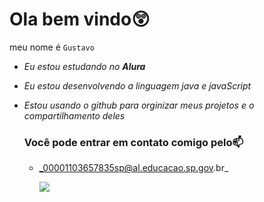 # Ola bem vindo😲

meu nome é `Gustavo`

- _Eu estou estudando no **Alura**_

- _Eu estou desenvolvendo a linguagem java e javaScript_

- _Estou usando o github para orginizar meus projetos e o compartilhamento deles_

  ### Você pode entrar em contato comigo pelo📫

   - _00001103657835sp@al.educacao.sp.gov.br_

     ![](https://i.pinimg.com/originals/1f/b4/a8/1fb4a8dc6e2c820fc035a12978ccd031.gif)














  
